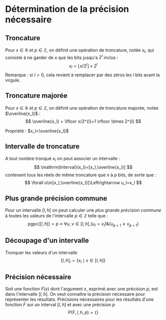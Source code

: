 # Détermination de la précision nécessaire

## Troncature

Pour $x\in\mathbb{R}$ et $p\in\mathbb{Z}$, on définit une opération de troncature, notée $x_l$, qui consiste à ne garder de $x$ que les bits  jusqu'a $2^l$ inclus : 
$$
x_l = \lfloor x/2^{l} \rfloor \times 2^{l}
$$
Remarque : si $l>0$, cela revient à remplacer par des zéros les $l$ bits avant la virgule.

## Troncature majorée

Pour $x\in\mathbb{R}$ et $p\in\mathbb{Z}$, on définit une opération de troncature majorée, notée $\overline{x_l}$  : 
$$
\overline{x_l} = \lfloor x/2^{l}+1 \rfloor \times 2^{l}
$$

Propriété : $x_l<\overline{x_l}$

## Intervalle de troncature

A tout nombre tronqué $x_l$ on peut associer un intervalle  :  
$$
\mathrm{Interval}(x_l)=[x_l,\overline{x_l}[
$$
contenant tous les réels de même troncature que $x$ à $p$ bits, de sorte que : 
$$
\forall u\in[x_l,\overline{x_l}[\Leftrightarrow  u_l=x_l
$$

## Plus grande précision commune

Pour un intervalle $[l,h[$ on peut calculer une *plus grande précision commune* à toutes les valeurs de l'intervalle $p\in\mathbb{Z}$ telle que :
$$
\mathrm{pgpc}([l,h[) = p\equiv\forall u,v \in [l,h[, (u_l=v_l) \& (u_{p+1}\neq v_{p+1})
$$

## Découpage d'un intervalle

Tronquer les valeurs d'un intervalle 
$$
[l,h]_l = \{x_l \mid x\in [l,h]\}
$$

## Précision nécessaire

Soit une fonction $F(x)$ dont l'argument $x$, exprimé avec une précision $p$, est dans l'intervalle $[l,h]$. On veut connaître la précision nécessaire pour représenter les résultats. Précisions nécessaires pour les résultats d'une fonction $F$ sur un interval $[l,h]$ et avec une précision $p$
$$
\mathrm{P}(F,l,h,p)=\{\}
$$
